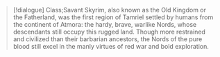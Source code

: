 >[!dialogue] Class;Savant
>Skyrim, also known as the Old Kingdom or the Fatherland, was the first region of Tamriel settled by humans from the continent of Atmora: the hardy, brave, warlike Nords, whose descendants still occupy this rugged land. Though more restrained and civilized than their barbarian ancestors, the Nords of the pure blood still excel in the manly virtues of red war and bold exploration.
